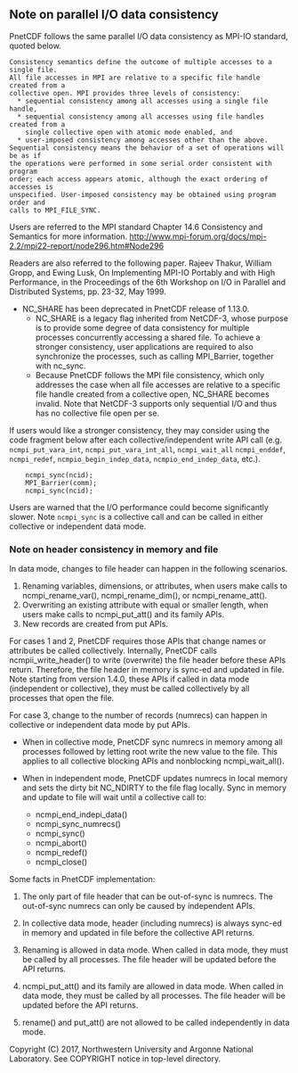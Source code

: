 ## Note on parallel I/O data consistency

PnetCDF follows the same parallel I/O data consistency as MPI-IO standard,
quoted below.

```
Consistency semantics define the outcome of multiple accesses to a single file.
All file accesses in MPI are relative to a specific file handle created from a
collective open. MPI provides three levels of consistency:
  * sequential consistency among all accesses using a single file handle,
  * sequential consistency among all accesses using file handles created from a
    single collective open with atomic mode enabled, and
  * user-imposed consistency among accesses other than the above.
Sequential consistency means the behavior of a set of operations will be as if
the operations were performed in some serial order consistent with program
order; each access appears atomic, although the exact ordering of accesses is
unspecified. User-imposed consistency may be obtained using program order and
calls to MPI_FILE_SYNC.
```

Users are referred to the MPI standard Chapter 14.6 Consistency and Semantics
for more information.
http://www.mpi-forum.org/docs/mpi-2.2/mpi22-report/node296.htm#Node296

Readers are also referred to the following paper.
Rajeev Thakur, William Gropp, and Ewing Lusk, On Implementing MPI-IO Portably
and with High Performance, in the Proceedings of the 6th Workshop on I/O in
Parallel and Distributed Systems, pp. 23-32, May 1999.

* NC_SHARE has been deprecated in PnetCDF release of 1.13.0.
  + NC_SHARE is a legacy flag inherited from NetCDF-3, whose purpose is to
    provide some degree of data consistency for multiple processes concurrently
    accessing a shared file. To achieve a stronger consistency, user
    applications are required to also synchronize the processes, such as
    calling MPI_Barrier, together with nc_sync.
  + Because PnetCDF follows the MPI file consistency, which only addresses the
    case when all file accesses are relative to a specific file handle created
    from a collective open, NC_SHARE becomes invalid. Note that NetCDF-3
    supports only sequential I/O and thus has no collective file open per se.

If users would like a stronger consistency, they may consider using the code
fragment below after each collective/independent write API call (e.g.
`ncmpi_put_vara_int`, `ncmpi_put_vara_int_all`, `ncmpi_wait_all`
`ncmpi_enddef`, `ncmpi_redef`, `ncmpio_begin_indep_data`,
`ncmpio_end_indep_data`, etc.).
```
    ncmpi_sync(ncid);
    MPI_Barrier(comm);
    ncmpi_sync(ncid);
```
Users are warned that the I/O performance could become significantly slower.
Note `ncmpi_sync` is a collective call and can be called in either collective
or independent data mode.

### Note on header consistency in memory and file
In data mode, changes to file header can happen in the following scenarios.
  1. Renaming variables, dimensions, or attributes, when users make calls to
     ncmpi_rename_var(), ncmpi_rename_dim(), or ncmpi_rename_att().
  2. Overwriting an existing attribute with equal or smaller length, when users
     make calls to ncmpi_put_att() and its family APIs.
  3. New records are created from put APIs.

For cases 1 and 2, PnetCDF requires those APIs that change names or attributes
be called collectively. Internally, PnetCDF calls ncmpii_write_header() to
write (overwrite) the file header before these APIs return. Therefore, the file
header in memory is sync-ed and updated in file. Note starting from version
1.4.0, these APIs if called in data mode (independent or collective), they must
be called collectively by all processes that open the file.

For case 3, change to the number of records (numrecs) can happen in collective
or independent data mode by put APIs.
  * When in collective mode, PnetCDF sync numrecs in memory among all processes
    followed by letting root write the new value to the file. This applies to
    all collective blocking APIs and nonblocking ncmpi_wait_all().

  * When in independent mode, PnetCDF updates numrecs in local memory and sets
    the dirty bit NC_NDIRTY to the file flag locally. Sync in memory and update
    to file will wait until a collective call to:
    + ncmpi_end_indepi_data()
    + ncmpi_sync_numrecs()
    + ncmpi_sync()
    + ncmpi_abort()
    + ncmpi_redef()
    + ncmpi_close()

Some facts in PnetCDF implementation:
1. The only part of file header that can be out-of-sync is numrecs. The
   out-of-sync numrecs can only be caused by independent APIs.

2. In collective data mode, header (including numrecs) is always sync-ed in
   memory and updated in file before the collective API returns.

3. Renaming is allowed in data mode. When called in data mode, they must be
   called by all processes. The file header will be updated before the API
   returns.

4. ncmpi_put_att() and its family are allowed in data mode. When called in data
   mode, they must be called by all processes. The file header will be updated
   before the API returns.

5. rename() and put_att() are not allowed to be called independently in data
   mode.

Copyright (C) 2017, Northwestern University and Argonne National Laboratory.
See COPYRIGHT notice in top-level directory.

